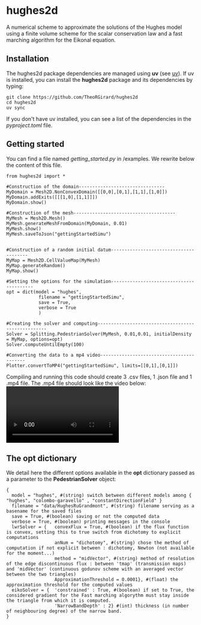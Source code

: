 # hughes2d
A numerical scheme to approximate the solutions of the Hughes model using a finite volume scheme for the scalar conservation law and a fast marching algorithm for the Eikonal equation.

## Installation
The hughes2d package dependencies are managed using **uv** (see [uv](https://docs.astral.sh/uv/)). If uv is installed, you can install the **hughes2d** package and its dependencies by typing:
```
git clone https://github.com/TheoRGirard/hughes2d
cd hughes2d
uv sync
```
If you don't have uv installed, you can see a list of the dependencies in the _pyproject.toml_ file.

## Getting started
You can find a file named _getting_started.py_ in /examples. We rewrite below the content of this file.
```
from hughes2d import *

#Construction of the domain--------------------------------
MyDomain = Mesh2D.NonConvexDomain([[0,0],[0,1],[1,1],[1,0]])
MyDomain.addExits([[[1,0],[1,1]]])
MyDomain.show()

#Construction of the mesh--------------------------------------
MyMesh = Mesh2D.Mesh()
MyMesh.generateMeshFromDomain(MyDomain, 0.01)
MyMesh.show()
MyMesh.saveToJson("gettingStartedSimu")


#Construction of a random initial datum---------------------------------------
MyMap = Mesh2D.CellValueMap(MyMesh)
MyMap.generateRandom()
MyMap.show()

#Setting the options for the simulation-----------------------------------------
opt = dict(model = "hughes",
            filename = "gettingStartedSimu",
            save = True,
            verbose = True
            )

#Creating the solver and computing---------------------------------------------------
Solver = Splitting.PedestrianSolver(MyMesh, 0.01,0.01, initialDensity = MyMap, options=opt)
Solver.computeUntilEmpty(100)

#Converting the data to a mp4 video------------------------------------------
Plotter.convertToMP4("gettingStartedSimu", limits=[[0,1],[0,1]])
```
Compiling and running this code should create 3 .csv files, 1 .json file and 1 .mp4 file. The .mp4 file should look like the video below:
![](examples/gettingStartedVid.mp4)

## The **opt** dictionary

We detail here the different options available in the **opt** dictionary passed as a parameter to the **PedestrianSolver** object:
```
{
  model = "hughes", #(string) switch between different models among { "hughes", "colombo-garavello" , "constantDirectionField" }
  filename = "data/HughesRuGrandmont", #(string) filename serving as a basename for the saved files
  save = True, #(boolean) saving or not the computed data
  verbose = True, #(boolean) printing messages in the console
  lwrSolver = {   convexFlux = True, #(boolean) if the flux function is convex, setting this to true switch from dichotomy to explicit computations
                  anNum = "dichotomy", #(string) chose the method of computation if not explicit between : dichotomy, Newton (not available for the moment...)
                  method = "midVector", #(string) method of resolution of the edge discontinuous flux : between 'tmap' (transmission maps) and 'midVector' (continuous godunov scheme with an averaged vector between the two triangles)
                  ApproximationThreshold = 0.0001}, #(float) the approximation threshold for the computed values
  eikoSolver = {  'constrained' : True, #(boolean) if set to True, the considered gradient for the Fast marching algorythm must stay inside the triangle from which it is computed.
                  'NarrowBandDepth' : 2} #(int) thickness (in number of neighbouring degree) of the narrow band.
}
```
